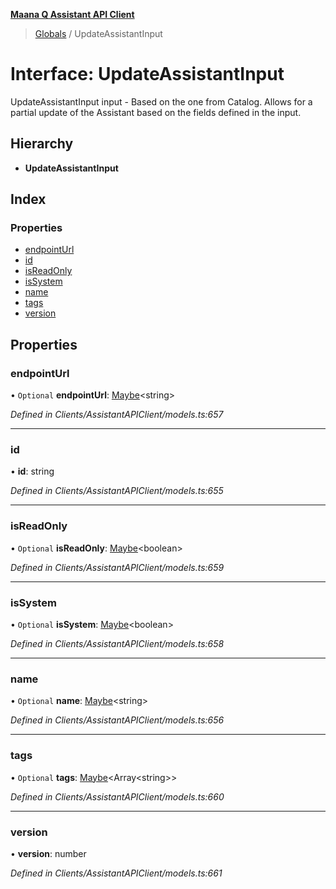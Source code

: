 **[Maana Q Assistant API Client](../README.md)**

> [Globals](../README.md) / UpdateAssistantInput

# Interface: UpdateAssistantInput

UpdateAssistantInput input - Based on the one from Catalog.  Allows for a
partial update of the Assistant based on the fields defined in the input.

## Hierarchy

* **UpdateAssistantInput**

## Index

### Properties

* [endpointUrl](updateassistantinput.md#endpointurl)
* [id](updateassistantinput.md#id)
* [isReadOnly](updateassistantinput.md#isreadonly)
* [isSystem](updateassistantinput.md#issystem)
* [name](updateassistantinput.md#name)
* [tags](updateassistantinput.md#tags)
* [version](updateassistantinput.md#version)

## Properties

### endpointUrl

• `Optional` **endpointUrl**: [Maybe](../README.md#maybe)\<string>

*Defined in Clients/AssistantAPIClient/models.ts:657*

___

### id

•  **id**: string

*Defined in Clients/AssistantAPIClient/models.ts:655*

___

### isReadOnly

• `Optional` **isReadOnly**: [Maybe](../README.md#maybe)\<boolean>

*Defined in Clients/AssistantAPIClient/models.ts:659*

___

### isSystem

• `Optional` **isSystem**: [Maybe](../README.md#maybe)\<boolean>

*Defined in Clients/AssistantAPIClient/models.ts:658*

___

### name

• `Optional` **name**: [Maybe](../README.md#maybe)\<string>

*Defined in Clients/AssistantAPIClient/models.ts:656*

___

### tags

• `Optional` **tags**: [Maybe](../README.md#maybe)\<Array\<string>>

*Defined in Clients/AssistantAPIClient/models.ts:660*

___

### version

•  **version**: number

*Defined in Clients/AssistantAPIClient/models.ts:661*
